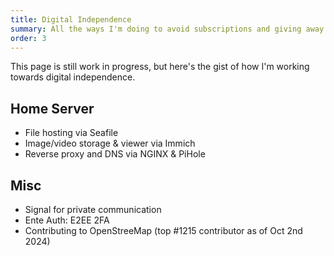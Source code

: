 ```yaml
---
title: Digital Independence
summary: All the ways I'm doing to avoid subscriptions and giving away my data.
order: 3
---
```


This page is still work in progress, but here's the gist of how I'm working towards digital independence.

## Home Server
- File hosting via Seafile
- Image/video storage & viewer via Immich
- Reverse proxy and DNS via NGINX & PiHole

## Misc
- Signal for private communication
- Ente Auth: E2EE 2FA
- Contributing to OpenStreeMap (top #1215 contributor as of Oct 2nd 2024)
